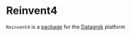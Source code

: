 # Reinvent4

`Reinvent4` is a [package](https://datagrok.ai/help/develop/develop#packages) for the [Datagrok](https://datagrok.ai) platform
